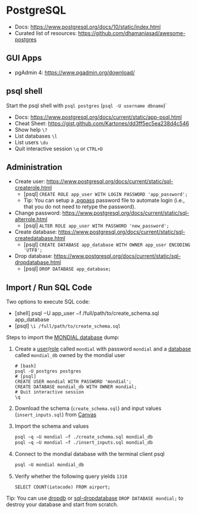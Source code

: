 # PostgreSQL

* Docs: https://www.postgresql.org/docs/10/static/index.html
* Curated list of resources: https://github.com/dhamaniasad/awesome-postgres

## GUI Apps

* pgAdmin 4: https://www.pgadmin.org/download/

## psql shell

Start the psql shell with `psql postgres` (`psql -U username dbname`)`

* Docs: https://www.postgresql.org/docs/current/static/app-psql.html
* Cheat Sheet: https://gist.github.com/Kartones/dd3ff5ec5ea238d4c546
* Show help `\?`
* List databases `\l`
* List users `\du`
* Quit interactive session `\q` or `CTRL+D`

## Administration

* Create user: https://www.postgresql.org/docs/current/static/sql-createrole.html
    - [psql] `CREATE ROLE app_user WITH LOGIN PASSWORD 'app_password';`
    - Tip: You can setup a [.pgpass](https://www.postgresql.org/docs/current/static/libpq-pgpass.html) password file to automate login (i.e., that you do not need to retype the password).
* Change password: https://www.postgresql.org/docs/current/static/sql-alterrole.html
    - [psql] `ALTER ROLE app_user WITH PASSWORD 'new_password';`
* Create database: https://www.postgresql.org/docs/current/static/sql-createdatabase.html
    - [psql] `CREATE DATABASE app_database WITH OWNER app_user ENCODING 'UTF8';`
* Drop database: https://www.postgresql.org/docs/current/static/sql-dropdatabase.html
    - [psql] `DROP DATABASE app_database;`

## Import / Run SQL Code

Two options to execute SQL code:

* [shell] psql −U app_user −f /full/path/to/create_schema.sql app_database
* [psql] `\i /full/path/to/create_schema.sql`

Steps to import the [MONDIAL database](https://www.dbis.informatik.uni-goettingen.de/Mondial/) dump:

1. Create a [user](https://www.postgresql.org/docs/current/sql-createuser.html)/[role](https://www.postgresql.org/docs/current/sql-createrole.html) called `mondial` with password `mondial` and a [database](https://www.postgresql.org/docs/current/sql-createdatabase.html) called `mondial_db` owned by the mondial user

    ```none
    # [bash]
    psql -U postgres postgres
    # [psql]
    CREATE USER mondial WITH PASSWORD 'mondial';
    CREATE DATABASE mondial_db WITH OWNER mondial;
    # Quit interactive session
    \q
    ```

2. Download the schema (`create_schema.sql`) and input values (`insert_inputs.sql`) from [Canvas](https://chalmers.instructure.com/courses/3790/files/folder/assignments)
3. Import the schema and values

    ```bash
    psql −q −U mondial −f ./create_schema.sql mondial_db
    psql −q −U mondial −f ./insert_inputs.sql mondial_db
    ```

4. Connect to the mondial database with the terminal client psql

    ```bash
    psql −U mondial mondial_db
    ```

5. Verify whether the following query yields `1318`

    ```none
    SELECT COUNT(iatacode) FROM airport;
    ```

Tip: You can use [dropdb](https://www.postgresql.org/docs/current/app-dropdb.html) or [sql-dropdatabase](https://www.postgresql.org/docs/current/sql-dropdatabase.html) `DROP DATABASE mondial;` to destroy your database and start from scratch.
